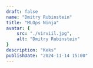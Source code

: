 ```yaml
---
draft: false
name: "Dmitry Rubinstein"
title: "MLOps Ninja"
avatar: {
    src: "./virviil.jpg",
    alt: "Dmitry Rubinstein"
}
description: "Keks"
publishDate: "2024-11-14 15:00"
---
```

